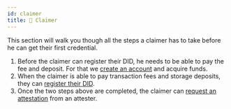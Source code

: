 ```yaml
---
id: claimer
title: 👤 Claimer
---
```


This section will walk you though all the steps a claimer has to take before he can get their first credential.

1. Before the claimer can register their DID, he needs to be able to pay the fee and deposit.
   For that we [create an account](account) and acquire funds.
2. When the claimer is able to pay transaction fees and storage deposits, they can [register their DID](did).
3. Once the two steps above are completed, the claimer can [request an attestation](request) from an attester.
